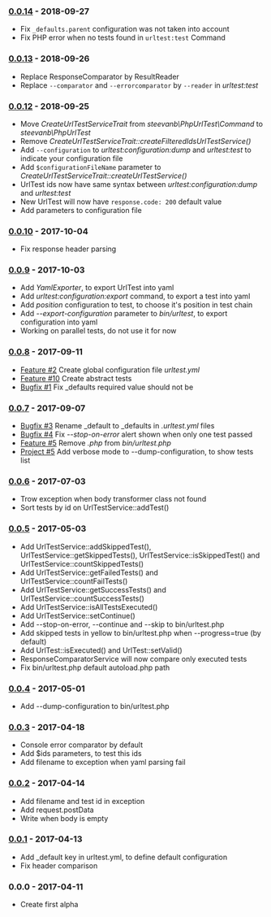 ### [0.0.14](../../compare/0.0.13...0.0.14) - 2018-09-27

- Fix `_defaults.parent` configuration was not taken into account
- Fix PHP error when no tests found in `urltest:test` Command

### [0.0.13](../../compare/0.0.12...0.0.13) - 2018-09-26

- Replace ResponseComparator by ResultReader
- Replace `--comparator` and `--errorcomparator` by `--reader` in _urltest:test_

### [0.0.12](../../compare/0.0.11...0.0.12) - 2018-09-25

- Move _CreateUrlTestServiceTrait_ from _steevanb\PhpUrlTest\Command_ to _steevanb\PhpUrlTest_
- Remove _CreateUrlTestServiceTrait::createFilteredIdsUrlTestService()_
- Add `--configuration` to _urltest:configuration:dump_ and _urltest:test_ to indicate your configuration file 
- Add `$configurationFileName` parameter to _CreateUrlTestServiceTrait::createUrlTestService()_
- UrlTest ids now have same syntax between _urltest:configuration:dump_ and _urltest:test_
- New UrlTest will now have `response.code: 200` default value
- Add parameters to configuration file

### [0.0.10](../../compare/0.0.9...0.0.10) - 2017-10-04

- Fix response header parsing

### [0.0.9](../../compare/0.0.8...0.0.9) - 2017-10-03

- Add _YamlExporter_, to export UrlTest into yaml
- Add _urltest:configuration:export_ command, to export a test into yaml
- Add _position_ configuration to test, to choose it's position in test chain
- Add _--export-configuration_ parameter to _bin/urltest_, to export configuration into yaml 
- Working on parallel tests, do not use it for now

### [0.0.8](../../compare/0.0.7...0.0.8) - 2017-09-11

- [Feature #2](https://github.com/steevanb/php-url-test/projects/2) Create global configuration file _urltest.yml_
- [Feature #10](https://github.com/steevanb/php-url-test/projects/10) Create abstract tests
- [Bugfix #1](https://github.com/steevanb/php-url-test/issues/1) Fix _defaults required value should not be

### [0.0.7](../../compare/0.0.6...0.0.7) - 2017-09-07

- [Bugfix #3](https://github.com/steevanb/php-url-test/issues/3) Rename _default to _defaults in _.urltest.yml_ files
- [Bugfix #4](https://github.com/steevanb/php-url-test/issues/4) Fix _--stop-on-error_ alert shown when only one test passed
- [Feature #5](https://github.com/steevanb/php-url-test/issues/5) Remove _.php_ from _bin/urltest.php_
- [Project #5](https://github.com/steevanb/php-url-test/projects/5) Add verbose mode to --dump-configuration, to show tests list

### [0.0.6](../../compare/0.0.5...0.0.6) - 2017-07-03

- Trow exception when body transformer class not found
- Sort tests by id on UrlTestService::addTest()

### [0.0.5](../../compare/0.0.4...0.0.5) - 2017-05-03

- Add UrlTestService::addSkippedTest(), UrlTestService::getSkippedTests(), UrlTestService::isSkippedTest() and UrlTestService::countSkippedTests()
- Add UrlTestService::getFailedTests() and UrlTestService::countFailTests()
- Add UrlTestService::getSuccessTests() and UrlTestService::countSuccessTests()
- Add UrlTestService::isAllTestsExecuted()
- Add UrlTestService::setContinue()
- Add --stop-on-error, --continue and --skip to bin/urltest.php
- Add skipped tests in yellow to bin/urltest.php when --progress=true (by default)
- Add UrlTest::isExecuted() and UrlTest::setValid()
- ResponseComparatorService will now compare only executed tests
- Fix bin/urltest.php default autoload.php path

### [0.0.4](../../compare/0.0.3...0.0.4) - 2017-05-01

- Add --dump-configuration to bin/urltest.php

### [0.0.3](../../compare/0.0.2...0.0.3) - 2017-04-18

- Console error comparator by default
- Add $ids parameters, to test this ids
- Add filename to exception when yaml parsing fail

### [0.0.2](../../compare/0.0.1...0.0.2) - 2017-04-14

- Add filename and test id in exception
- Add request.postData
- Write <empty> when body is empty

### [0.0.1](../../compare/0.0.0...0.0.1) - 2017-04-13

- Add _default key in urltest.yml, to define default configuration
- Fix header comparison

### 0.0.0 - 2017-04-11

- Create first alpha
